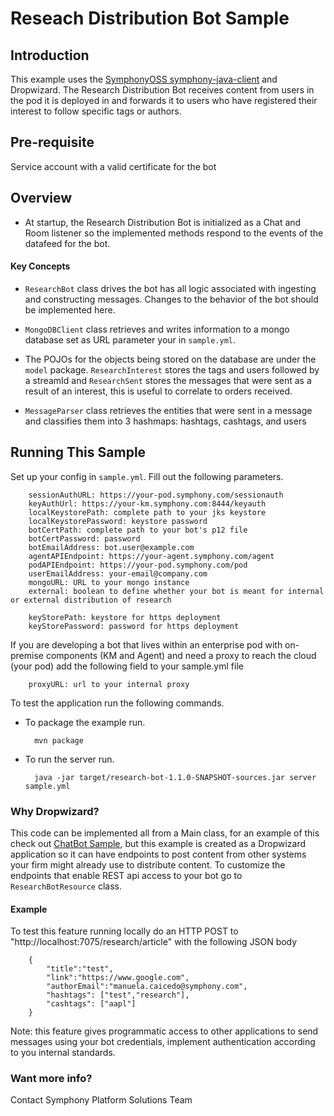 # Reseach Distribution Bot Sample

## Introduction

This example uses the [SymphonyOSS symphony-java-client](https://github.com/symphonyoss/symphony-java-client) and Dropwizard. The Research Distribution Bot receives content from users in the pod it is deployed in and forwards it to users who have registered their interest to follow specific tags or authors.
## Pre-requisite

Service account with a valid certificate for the bot

## Overview

* At startup, the Research Distribution Bot is initialized as a Chat and Room listener so the implemented methods respond to the events of the datafeed for the bot.

#### Key Concepts

* `ResearchBot` class drives the bot has all logic associated with ingesting and constructing messages. Changes to the behavior of the bot should be implemented here.

* `MongoDBClient` class retrieves and writes information to a mongo database set as URL parameter your in `sample.yml`. 

* The POJOs for the objects being stored on the database are under the `model` package. `ResearchInterest` stores the tags and users followed by a streamId and `ResearchSent` stores the messages that were sent as a result of an interest, this is useful to correlate to orders received.

* `MessageParser` class retrieves the entities that were sent in a message and classifies them into 3 hashmaps: hashtags, cashtags, and users



## Running This Sample

Set up your config in `sample.yml`. Fill out the following parameters.

        sessionAuthURL: https://your-pod.symphony.com/sessionauth
        keyAuthUrl: https://your-km.symphony.com:8444/keyauth
        localKeystorePath: complete path to your jks keystore
        localKeystorePassword: keystore password
        botCertPath: complete path to your bot's p12 file
        botCertPassword: password
        botEmailAddress: bot.user@example.com
        agentAPIEndpoint: https://your-agent.symphony.com/agent
        podAPIEndpoint: https://your-pod.symphony.com/pod
        userEmailAddress: your-email@company.com
        mongoURL: URL to your mongo instance
        external: boolean to define whether your bot is meant for internal or external distribution of research
        
        keyStorePath: keystore for https deployment
        keyStorePassword: password for https deployment

If you are developing a bot that lives within an enterprise pod with on-premise components (KM and Agent) and need a proxy to reach the cloud (your pod) add the following field to your sample.yml file

        proxyURL: url to your internal proxy


To test the application run the following commands.

* To package the example run.

        mvn package

* To run the server run.

        java -jar target/research-bot-1.1.0-SNAPSHOT-sources.jar server sample.yml
        
### Why Dropwizard?
This code can be implemented all from a Main class, for an example of this check out [ChatBot Sample](https://github.com/symphonysa/ChatBotSample), but this example is created as a Dropwizard application so it can have endpoints to post content from other systems your firm might already use to distribute content. To customize the endpoints that enable REST api access to your bot go to `ResearchBotResource` class.

#### Example

To test this feature running locally do an HTTP POST to  "http://localhost:7075/research/article" with the following JSON body

        {
            "title":"test",
            "link":"https://www.google.com",
            "authorEmail":"manuela.caicedo@symphony.com",
            "hashtags": ["test","research"],
            "cashtags": ["aapl"]
        }
        
Note: this feature gives programmatic access to other applications to send messages using your bot credentials, implement authentication according to you internal standards.

### Want more info?
Contact Symphony Platform Solutions Team